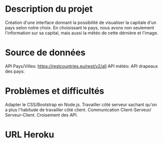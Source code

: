 # Description du projet
Création d'une interface donnant la possibilité de visualiser la capitale d'un pays selon notre choix. 
En choisissant le pays, nous avons non seulement l'information sur sa capital, mais aussi la météo de cette dérnière et l'image.
# Source de données

API Pays/Villes: https://restcountries.eu/rest/v2/all
API météo:
API drapeaux des pays:

# Problèmes et difficultés
Adapter le CSS/Bootstrap en Node.js.
Travailler côté serveur sachant qu'on a plus l'habitude de travailler côté client.
Communication Client-Serveur/ Serveur-Client.
Croisement des API. 

# URL Heroku
